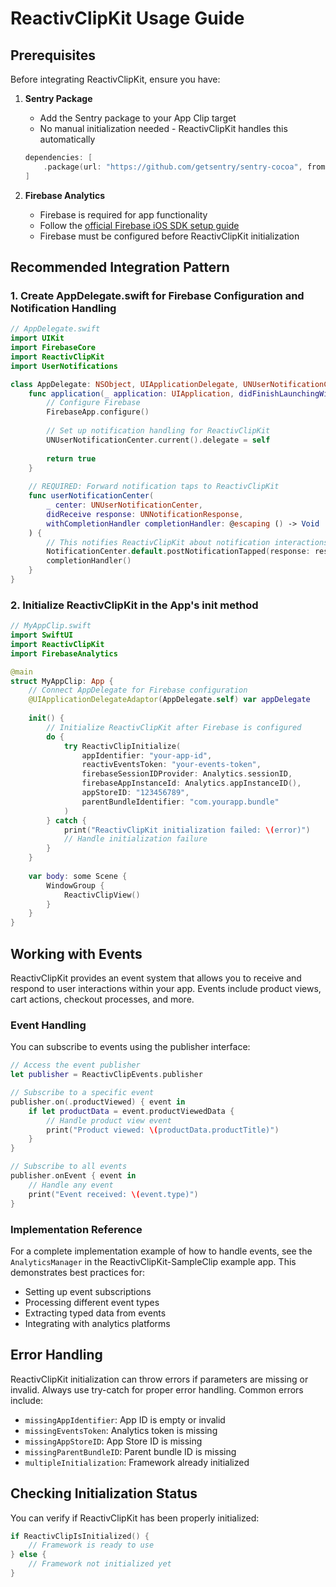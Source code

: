 # ReactivClipKit Usage Guide

## Prerequisites

Before integrating ReactivClipKit, ensure you have:

1. **Sentry Package**
   - Add the Sentry package to your App Clip target
   - No manual initialization needed - ReactivClipKit handles this automatically
   ```swift
   dependencies: [
       .package(url: "https://github.com/getsentry/sentry-cocoa", from: "8.0.0")
   ]
   ```

2. **Firebase Analytics**
   - Firebase is required for app functionality
   - Follow the [official Firebase iOS SDK setup guide](https://firebase.google.com/docs/ios/setup)
   - Firebase must be configured before ReactivClipKit initialization

## Recommended Integration Pattern

### 1. Create AppDelegate.swift for Firebase Configuration and Notification Handling

```swift
// AppDelegate.swift
import UIKit
import FirebaseCore
import ReactivClipKit
import UserNotifications

class AppDelegate: NSObject, UIApplicationDelegate, UNUserNotificationCenterDelegate {
    func application(_ application: UIApplication, didFinishLaunchingWithOptions launchOptions: [UIApplication.LaunchOptionsKey: Any]?) -> Bool {
        // Configure Firebase
        FirebaseApp.configure()
        
        // Set up notification handling for ReactivClipKit
        UNUserNotificationCenter.current().delegate = self
        
        return true
    }
    
    // REQUIRED: Forward notification taps to ReactivClipKit
    func userNotificationCenter(
        _ center: UNUserNotificationCenter,
        didReceive response: UNNotificationResponse,
        withCompletionHandler completionHandler: @escaping () -> Void
    ) {
        // This notifies ReactivClipKit about notification interactions
        NotificationCenter.default.postNotificationTapped(response: response)
        completionHandler()
    }
}
```

### 2. Initialize ReactivClipKit in the App's init method

```swift
// MyAppClip.swift
import SwiftUI
import ReactivClipKit
import FirebaseAnalytics

@main
struct MyAppClip: App {
    // Connect AppDelegate for Firebase configuration
    @UIApplicationDelegateAdaptor(AppDelegate.self) var appDelegate
    
    init() {
        // Initialize ReactivClipKit after Firebase is configured
        do {
            try ReactivClipInitialize(
                appIdentifier: "your-app-id",
                reactivEventsToken: "your-events-token",
                firebaseSessionIDProvider: Analytics.sessionID,
                firebaseAppInstanceId: Analytics.appInstanceID(),
                appStoreID: "123456789",
                parentBundleIdentifier: "com.yourapp.bundle"
            )
        } catch {
            print("ReactivClipKit initialization failed: \(error)")
            // Handle initialization failure
        }
    }
    
    var body: some Scene {
        WindowGroup {
            ReactivClipView()
        }
    }
}
```

## Working with Events

ReactivClipKit provides an event system that allows you to receive and respond to user interactions within your app. Events include product views, cart actions, checkout processes, and more.

### Event Handling

You can subscribe to events using the publisher interface:

```swift
// Access the event publisher
let publisher = ReactivClipEvents.publisher

// Subscribe to a specific event
publisher.on(.productViewed) { event in
    if let productData = event.productViewedData {
        // Handle product view event
        print("Product viewed: \(productData.productTitle)")
    }
}

// Subscribe to all events
publisher.onEvent { event in
    // Handle any event
    print("Event received: \(event.type)")
}
```

### Implementation Reference

For a complete implementation example of how to handle events, see the `AnalyticsManager` in the ReactivClipKit-SampleClip example app. This demonstrates best practices for:

- Setting up event subscriptions
- Processing different event types
- Extracting typed data from events
- Integrating with analytics platforms

## Error Handling

ReactivClipKit initialization can throw errors if parameters are missing or invalid. Always use try-catch for proper error handling. Common errors include:

- `missingAppIdentifier`: App ID is empty or invalid
- `missingEventsToken`: Analytics token is missing
- `missingAppStoreID`: App Store ID is missing
- `missingParentBundleID`: Parent bundle ID is missing
- `multipleInitialization`: Framework already initialized

## Checking Initialization Status

You can verify if ReactivClipKit has been properly initialized:

```swift
if ReactivClipIsInitialized() {
    // Framework is ready to use
} else {
    // Framework not initialized yet
}
```